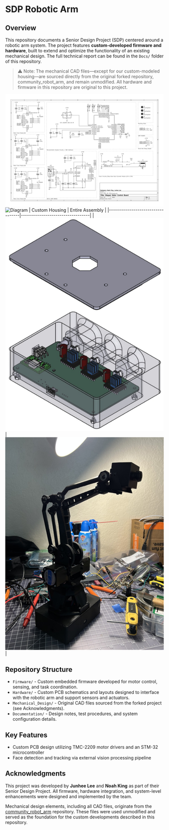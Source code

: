 # SDP Robotic Arm

## Overview

This repository documents a Senior Design Project (SDP) centered around a robotic arm system. The project features **custom-developed firmware and hardware**, built to extend and optimize the functionality of an existing mechanical design. The full technical report can be found in the `Docs/` folder of this repository.

> ⚠️ Note: The mechanical CAD files—except for our custom-modeled housing—are sourced directly from the original forked repository, community_robot_arm, and remain unmodified. All hardware and firmware in this repository are original to this project.


![Diagram](Images/schematic.svg)
![Diagram](Images/pcb_photo.png)
| Custom Housing                   | Entire Assembly                  |
|----------------------------------|----------------------------------|
| ![](Images/custom_case.png)      |     ![](Images/assembly.jpg)     |


## Repository Structure

- `Firmware/` - Custom embedded firmware developed for motor control, sensing, and task coordination.
- `Hardware/` - Custom PCB schematics and layouts designed to interface with the robotic arm and support sensors and actuators.
- `Mechanical_Design/` - Original CAD files sourced from the forked project (see Acknowledgments).
- `Documentation/` - Design notes, test procedures, and system configuration details.

## Key Features

- Custom PCB design utilizing TMC-2209 motor drivers and an STM-32 microcontroller
- Face detection and tracking via external vision processing pipeline

## Acknowledgments

This project was developed by **Junhee Lee** and **Noah King** as part of their Senior Design Project. All firmware, hardware integration, and system-level enhancements were designed and implemented by the team.

Mechanical design elements, including all CAD files, originate from the [community_robot_arm](https://github.com/20sffactory/community_robot_arm) repository. These files were used unmodified and served as the foundation for the custom developments described in this repository.

